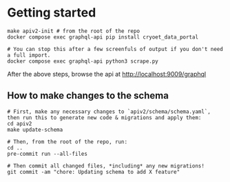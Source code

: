# Getting started

```
make apiv2-init # from the root of the repo
docker compose exec graphql-api pip install cryoet_data_portal

# You can stop this after a few screenfuls of output if you don't need a full import.
docker compose exec graphql-api python3 scrape.py
```

After the above steps, browse the api at [http://localhost:9009/graphql](http://localhost:9009/graphql)

## How to make changes to the schema

```
# First, make any necessary changes to `apiv2/schema/schema.yaml`, then run this to generate new code & migrations and apply them:
cd apiv2
make update-schema

# Then, from the root of the repo, run:
cd ..
pre-commit run --all-files

# Then commit all changed files, *including* any new migrations!
git commit -am "chore: Updating schema to add X feature"
```
